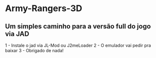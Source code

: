 # Army-Rangers-3D
Um simples caminho para a versão full do jogo via JAD
--

1 - Instale o jad via JL-Mod ou J2meLoader
2 - O emulador vai pedir pra baixar
3 - Obrigado de nada!
